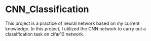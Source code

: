 # CNN_Classification
 This project is a practice of neural network based on my current knowledge.
 In this project, I utilized the CNN network to carry out a classification task on cifar10 network.
